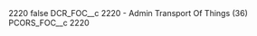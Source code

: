 <?xml version="1.0" encoding="UTF-8"?>
<CustomMetadata xmlns="http://soap.sforce.com/2006/04/metadata" xmlns:xsi="http://www.w3.org/2001/XMLSchema-instance" xmlns:xsd="http://www.w3.org/2001/XMLSchema">
    <label>2220</label>
    <protected>false</protected>
    <values>
        <field>DCR_FOC__c</field>
        <value xsi:type="xsd:string">2220 - Admin Transport Of Things (36)</value>
    </values>
    <values>
        <field>PCORS_FOC__c</field>
        <value xsi:type="xsd:string">2220</value>
    </values>
</CustomMetadata>
